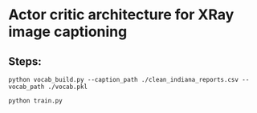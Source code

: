 # Actor critic architecture for XRay image captioning

## Steps:
```{bash}
python vocab_build.py --caption_path ./clean_indiana_reports.csv --vocab_path ./vocab.pkl
```
```{bash}
python train.py
```
